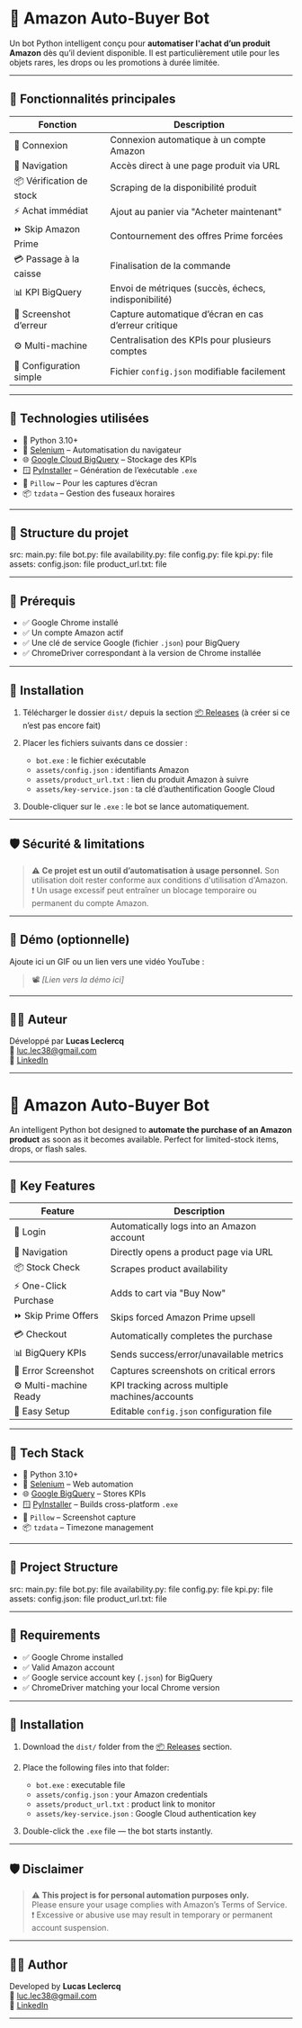 # 🤖 Amazon Auto-Buyer Bot

Un bot Python intelligent conçu pour **automatiser l'achat d’un produit Amazon** dès qu’il devient disponible. Il est particulièrement utile pour les objets rares, les drops ou les promotions à durée limitée.

---

## 🚀 Fonctionnalités principales

| Fonction                | Description |
|-------------------------|-------------|
| 🔐 Connexion            | Connexion automatique à un compte Amazon |
| 🧭 Navigation           | Accès direct à une page produit via URL |
| 📦 Vérification de stock | Scraping de la disponibilité produit |
| ⚡ Achat immédiat       | Ajout au panier via "Acheter maintenant" |
| ⏩ Skip Amazon Prime    | Contournement des offres Prime forcées |
| 💳 Passage à la caisse  | Finalisation de la commande |
| 📊 KPI BigQuery         | Envoi de métriques (succès, échecs, indisponibilité) |
| 📸 Screenshot d’erreur  | Capture automatique d’écran en cas d’erreur critique |
| ⚙️ Multi-machine        | Centralisation des KPIs pour plusieurs comptes |
| 🧩 Configuration simple | Fichier `config.json` modifiable facilement |

---

## 🧰 Technologies utilisées

- 🐍 Python 3.10+
- 🧭 [Selenium](https://www.selenium.dev/) – Automatisation du navigateur
- 🌐 [Google Cloud BigQuery](https://cloud.google.com/bigquery) – Stockage des KPIs
- 🪟 [PyInstaller](https://pyinstaller.org/) – Génération de l’exécutable `.exe`
- 📸 `Pillow` – Pour les captures d’écran
- 📦 `tzdata` – Gestion des fuseaux horaires

---

## 📁 Structure du projet

src:
  main.py: file
  bot.py: file
  availability.py: file
  config.py: file
  kpi.py: file
  assets:
    config.json: file
    product_url.txt: file


---

## 💾 Prérequis

- ✅ Google Chrome installé
- ✅ Un compte Amazon actif
- ✅ Une clé de service Google (fichier `.json`) pour BigQuery
- ✅ ChromeDriver correspondant à la version de Chrome installée

---

## 🔧 Installation

1. Télécharger le dossier `dist/` depuis la section [📦 Releases](#) (à créer si ce n’est pas encore fait)
2. Placer les fichiers suivants dans ce dossier :
   - `bot.exe` : le fichier exécutable
   - `assets/config.json` : identifiants Amazon
   - `assets/product_url.txt` : lien du produit Amazon à suivre
   - `assets/key-service.json` : ta clé d’authentification Google Cloud

3. Double-cliquer sur le `.exe` : le bot se lance automatiquement.

---

## 🛡️ Sécurité & limitations

> ⚠️ **Ce projet est un outil d’automatisation à usage personnel.** Son utilisation doit rester conforme aux conditions d'utilisation d'Amazon.  
> ❗ Un usage excessif peut entraîner un blocage temporaire ou permanent du compte Amazon.

---

## 🎥 Démo (optionnelle)

Ajoute ici un GIF ou un lien vers une vidéo YouTube :

> 📽️ *[Lien vers la démo ici]*

---

## 👨‍💻 Auteur

Développé par **Lucas Leclercq**  
📧 luc.lec38@gmail.com  
🔗 [LinkedIn](https://www.linkedin.com/in/ton-profil)

-------------------------------------------------------------------------------------------------------------------------------


# 🤖 Amazon Auto-Buyer Bot

An intelligent Python bot designed to **automate the purchase of an Amazon product** as soon as it becomes available. Perfect for limited-stock items, drops, or flash sales.

---

## 🚀 Key Features

| Feature                  | Description |
|--------------------------|-------------|
| 🔐 Login                | Automatically logs into an Amazon account |
| 🧭 Navigation           | Directly opens a product page via URL |
| 📦 Stock Check         | Scrapes product availability |
| ⚡ One-Click Purchase   | Adds to cart via "Buy Now" |
| ⏩ Skip Prime Offers    | Skips forced Amazon Prime upsell |
| 💳 Checkout            | Automatically completes the purchase |
| 📊 BigQuery KPIs       | Sends success/error/unavailable metrics |
| 📸 Error Screenshot    | Captures screenshots on critical errors |
| ⚙️ Multi-machine Ready | KPI tracking across multiple machines/accounts |
| 🧩 Easy Setup          | Editable `config.json` configuration file |

---

## 🧰 Tech Stack

- 🐍 Python 3.10+
- 🧭 [Selenium](https://www.selenium.dev/) – Web automation
- 🌐 [Google BigQuery](https://cloud.google.com/bigquery) – Stores KPIs
- 🪟 [PyInstaller](https://pyinstaller.org/) – Builds cross-platform `.exe`
- 📸 `Pillow` – Screenshot capture
- 📦 `tzdata` – Timezone management

---

## 📁 Project Structure

src:
  main.py: file
  bot.py: file
  availability.py: file
  config.py: file
  kpi.py: file
  assets:
    config.json: file
    product_url.txt: file


---

## 💾 Requirements

- ✅ Google Chrome installed
- ✅ Valid Amazon account
- ✅ Google service account key (`.json`) for BigQuery
- ✅ ChromeDriver matching your local Chrome version

---

## 🔧 Installation

1. Download the `dist/` folder from the [📦 Releases](#) section.
2. Place the following files into that folder:
   - `bot.exe` : executable file
   - `assets/config.json` : your Amazon credentials
   - `assets/product_url.txt` : product link to monitor
   - `assets/key-service.json` : Google Cloud authentication key

3. Double-click the `.exe` file — the bot starts instantly.

---

## 🛡️ Disclaimer

> ⚠️ **This project is for personal automation purposes only.**  
> Please ensure your usage complies with Amazon’s Terms of Service.  
> ❗ Excessive or abusive use may result in temporary or permanent account suspension.

---


## 👨‍💻 Author

Developed by **Lucas Leclercq**  
📧 luc.lec38@gmail.com  
🔗 [LinkedIn](https://www.linkedin.com/in/your-profile)

---


